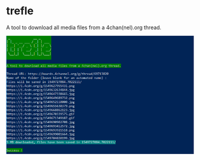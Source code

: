 # trefle
A tool to download all media files from a 4chan(nel).org thread.


![Screenshot](screenshot.PNG)
